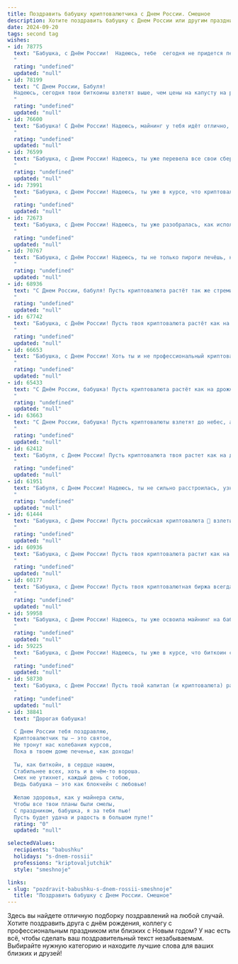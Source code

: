 ```yaml
---
title: Поздравить бабушку криптовалютчика с Днем России. Смешное
description: Хотите поздравить бабушку с Днем России или другим праздником? Наш ИИ создаст незабываемое поздравление, а вы обязательно выделитесь среди других.  
date: 2024-09-20
tags: second tag
wishes:
- id: 78775
  text: "Бабушка, с Днём России!  Надеюсь, тебе  сегодня не придется переводить биткоины в рубли, чтобы купить вкусный тортик! 😉  🎉
  "
  rating: "undefined"
  updated: "null"
- id: 78199
  text: "С Днем России, Бабуля!
  Надеюсь, сегодня твои биткоины взлетят выше, чем цены на капусту на рынке! 🥳
  "
  rating: "undefined"
  updated: "null"
- id: 76600
  text: "Бабушка! С Днём России! Надеюсь, майнинг у тебя идёт отлично, и биткоин растёт как на дрожжах! 😜🥳
  "
  rating: "undefined"
  updated: "null"
- id: 76599
  text: "Бабушка, с Днем России! Надеюсь, ты уже перевела все свои сбережения в биткоины? 😉  Шутка, конечно! Главное, что ты всегда хранишь в сердце любовь к нашей стране, а это куда ценнее любых криптовалют! 🎉
  "
  rating: "undefined"
  updated: "null"
- id: 73991
  text: "Бабушка, с Днем России! Надеюсь, ты уже в курсе, что криптовалюта теперь – это не только модно, но и патриотично! 😄  Пусть твоя пенсия растёт в биткоинах, а \"майнинг\" будет тебе только в радость! 🎉
  "
  rating: "undefined"
  updated: "null"
- id: 72673
  text: "Бабушка, с Днем России! Надеюсь, ты уже разобралась, как использовать крипту для покупки пирожков с картошкой  😉!
  "
  rating: "undefined"
  updated: "null"
- id: 70767
  text: "Бабушка, с Днём России! Надеюсь, ты не только пироги печёшь, но и в криптовалюте разбираешься - вдруг это наше новое национальное достояние? 😂
  "
  rating: "undefined"
  updated: "null"
- id: 68936
  text: "С Днем России, бабуля! Пусть криптовалюта растёт так же стремительно, как твои внуки, а процент прибыли будет всегда в плюсе!
  "
  rating: "undefined"
  updated: "null"
- id: 67742
  text: "Бабушка, с Днём России! Пусть твоя криптовалюта растёт как на дрожжах, а майнинг приносит только прибыль! 😉
  "
  rating: "undefined"
  updated: "null"
- id: 66653
  text: "Бабушка, с Днем России! Хоть ты и не профессиональный криптовалютчик, но знаешь толк в настоящих ценностях — в семье, любви и крепких пирогах! 😉
  "
  rating: "undefined"
  updated: "null"
- id: 65433
  text: "С Днём России, бабушка! Пусть криптовалюта растёт как на дрожжах, а биткоин тебе принесёт столько счастья, сколько ты заслуживаешь! 🎉🎂
  "
  rating: "undefined"
  updated: "null"
- id: 63663
  text: "С Днем России, бабушка! Пусть криптовалюты взлетят до небес, а твоя пенсия будет стабильнее чем курс биткоина! 🎉
  "
  rating: "undefined"
  updated: "null"
- id: 62412
  text: "Бабуля, с Днем России! Пусть криптовалюта твоя растет как на дрожжах, а биткоин бьет новые рекорды! 😄
  "
  rating: "undefined"
  updated: "null"
- id: 61951
  text: "Бабуля, с Днем России! Надеюсь, ты не сильно расстроилась, узнав, что твой любимый внук (внучка) торгует не пирожками на рынке, а криптой? 😂  Пусть биткоин взлетит, а твоя пенсия будет расти ещё быстрее! 😉
  "
  rating: "undefined"
  updated: "null"
- id: 61444
  text: "Бабушка, с Днем России! Пусть российская криптовалюта 🚀 взлетит так же высоко, как твои пирожки с вишней! 😜
  "
  rating: "undefined"
  updated: "null"
- id: 60936
  text: "Бабушка, с Днем России! Пусть твоя криптовалюта растит как на дрожжах, а курс доллара падает так стремительно, что ты успеваешь купить всю площадь Красной площади!
  "
  rating: "undefined"
  updated: "null"
- id: 60177
  text: "Бабушка, с Днем России! Пусть твоя криптовалютная биржа всегда растёт, а добыча монет приносит только радость! 👍
  "
  rating: "undefined"
  updated: "null"
- id: 59958
  text: "Бабушка, с Днем России! Надеюсь, ты уже освоила майнинг на бабушкиных грядках, а биткойн у тебя в банке с огурцами хранится! 😉
  "
  rating: "undefined"
  updated: "null"
- id: 59225
  text: "Бабушка, с Днем России! Надеюсь, ты уже в курсе, что биткоин снова пошел в рост? 😉  Пусть твоя пенсия будет стабильной, как курс криптовалюты на пике!
  "
  rating: "undefined"
  updated: "null"
- id: 58730
  text: "Бабушка, с Днем России! Пусть твой капитал (и криптовалюта) растут как на дрожжах, а жизнь будет стабильной, как биткоин в 2017! 😄
  "
  rating: "undefined"
  updated: "null"
- id: 38841
  text: "Дорогая бабушка!
  
  С Днем России тебя поздравляю,
  Криптовалютчик ты — это святое,
  Не тронут нас колебания курсов,
  Пока в твоем доме печенье, как доходы!
  
  Ты, как биткойн, в сердце нашем,
  Стабильнее всех, хоть и в чём-то вороша.
  Смех не утихнет, каждый день с тобою,
  Ведь бабушка — это как блокчейн с любовью!
  
  Желаю здоровья, как у майнера силы,
  Чтобы все твои планы были смелы,
  С праздником, бабушка, я за тебя пью!
  Пусть будет удача и радость в большом пуле!"
  rating: "0"
  updated: "null"

selectedValues:
  recipients: "babushku"
  holidays: "s-dnem-rossii"
  professions: "kriptovaljutchik"
  style: "smeshnoje"

links:
- slug: "pozdravit-babushku-s-dnem-rossii-smeshnoje"
  title: "Поздравить бабушку с Днем России. Смешное"
---
```


Здесь вы найдете отличную подборку поздравлений на любой случай. 
Хотите поздравить друга с днём рождения, коллегу с профессиональным праздником или близких с Новым годом? У нас есть всё, чтобы сделать ваш поздравительный текст незабываемым. Выбирайте нужную категорию и находите лучшие слова для ваших близких и друзей!
